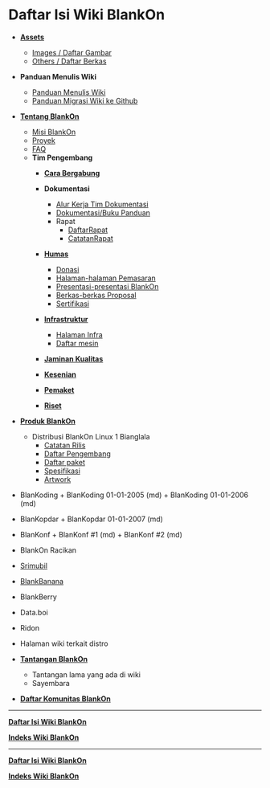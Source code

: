 # Daftar Isi Wiki BlankOn
- [**Assets**](/Assets)
  - [Images / Daftar Gambar](/DaftarIsi/AssetsImages.md)
  - [Others / Daftar Berkas](/DaftarIsi/AssetsOthers.md)

- **Panduan Menulis Wiki**
   - [Panduan Menulis Wiki](/TimPengembang/Dokumentasi/Panduan/PanduanMenulisWiki.md)
   - [Panduan Migrasi Wiki ke Github](/TimPengembang/Dokumentasi/Panduan/PanduanMigrasiWiki.md)



- [**Tentang BlankOn**](/README.md)
  - [Misi BlankOn](/Misi.md)
  - [Proyek](/Proyek.md)
  - [FAQ](/FAQ.md)
  - **Tim Pengembang**
	+ [**Cara Bergabung**](Memulai.md)

	+ **Dokumentasi**
	  - [Alur Kerja Tim Dokumentasi](/TimPengembang/Dokumentasi/AlurKerjaTimDokumentasi.md)
	  - [Dokumentasi/Buku Panduan](/TimPengembang/Dokumentasi/PanduanBlankOn.md)
	  - Rapat
	    - [DaftarRapat](/TimPengembang/Dokumentasi/DaftarRapat.md)
	    - [CatatanRapat](/TimPengembang/Dokumentasi/CatatanRapat.md)

    + [**Humas**](/TimPengembang/Humas/Humas.md)
      - [Donasi](/TimPengembang/Dokumentasi/Humas/Donasi.md)
      - [Halaman-halaman Pemasaran](/TimPengembang/Dokumentasi/Humas/HalamanPemasaran.md)
      - [Presentasi-presentasi BlankOn](/TimPengembang/Dokumentasi/Humas/PresentasiBlankon.md)
      - [Berkas-berkas Proposal](/TimPengembang/Dokumentasi/Humas/Proposal.md)
      - [Sertifikasi](/TimPengembang/Dokumentasi/Humas/Sertifikasi.md)
      
	+ [**Infrastruktur**](/TimPengembang/Infrastruktur/Infrastruktur.md)
      - [Halaman Infra](/TimPengembang/Infrastruktur/Infrastruktur.md)
      - [Daftar mesin](/TimPengembang/Infrastruktur/Infrastruktur.md)
		
	+ [**Jaminan Kualitas**](/TimPengembang/JaminanKualitas/JaminanKualitas.md)
	
	+ [**Kesenian**](/TimPengembang/Kesenian/Kesenian.md)
	
	+ [**Pemaket**](/TimPengembang/Pemaket/Pemaket.md)
	
	+ [**Riset**](/TimPengembang/Riset/Riset.md)
	
- [**Produk BlankOn**](/README.md)
  - Distribusi BlankOn Linux 1 Bianglala
       + [Catatan Rilis](/ProdukBlankOn/1/CatatanRilis.md)
       + [Daftar Pengembang](/ProdukBlankOn/1/DaftarPengembang.md)
       + [Daftar paket](/ProdukBlankOn/1/DaftarPaket.md)
       + [Spesifikasi](/ProdukBlankOn/1/Spesifiksi.md)
       + [Artwork](/ProdukBlankOn/1/Arwork.md) 

 - BlanKoding
       +  BlanKoding 01-01-2005 (md)
       +  BlanKoding 01-01-2006 (md)

 - BlanKopdar
       +     BlanKopdar 01-01-2007 (md)

 - BlanKonf
       +     BlanKonf #1 (md)
       +    BlanKonf #2 (md)

 -  BlankOn Racikan
   - [Srimubil](/Srimubil.md)
   - [BlankBanana](/README.md)
   - BlankBerry
   - Data.boi
   - Ridon
   - Halaman wiki terkait distro

- [**Tantangan BlankOn**](/README.md)
   - Tantangan lama yang ada di wiki
   - Sayembara

- [**Daftar Komunitas BlankOn**](/DaftarIsi/Komunitas.md)

-----
[**Daftar Isi Wiki BlankOn**](/DaftarIsi/README.md)
 
[**Indeks Wiki BlankOn**](/Indeks.md)


---
[**Daftar Isi Wiki BlankOn**](/DaftarIsi/README.md)
 
[**Indeks Wiki BlankOn**](/Indeks.md)





